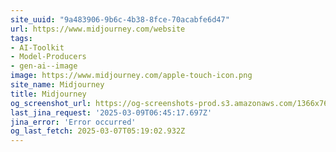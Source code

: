 ```yaml
---
site_uuid: "9a483906-9b6c-4b38-8fce-70acabfe6d47"
url: https://www.midjourney.com/website
tags:
- AI-Toolkit
- Model-Producers
- gen-ai--image
image: https://www.midjourney.com/apple-touch-icon.png
site_name: Midjourney
title: Midjourney
og_screenshot_url: https://og-screenshots-prod.s3.amazonaws.com/1366x768/80/false/8619549a6912c68d5cbd733e4698ec6d69230412e60e2975eb927c791d7737ec.jpeg
last_jina_request: '2025-03-09T06:45:17.697Z'
jina_error: 'Error occurred'
og_last_fetch: 2025-03-07T05:19:02.932Z
---
```


